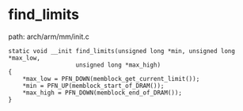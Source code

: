find_limits
========================================

path: arch/arm/mm/init.c
```
static void __init find_limits(unsigned long *min, unsigned long *max_low,
                   unsigned long *max_high)
{
    *max_low = PFN_DOWN(memblock_get_current_limit());
    *min = PFN_UP(memblock_start_of_DRAM());
    *max_high = PFN_DOWN(memblock_end_of_DRAM());
}
```